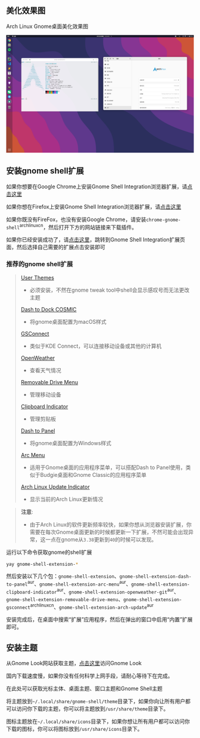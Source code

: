 
## 美化效果图

Arch Linux Gnome桌面美化效果图

![](../../img/screenshot_gnome.png)

## 安装gnome shell扩展

<!-- tabs:start -->

<!-- tab:从浏览器插件获取 -->

如果你想要在Google Chrome上安装Gnome Shell Integration浏览器扩展，请[点击这里](https://chrome.google.com/webstore/detail/gnome-shell-integration/gphhapmejobijbbhgpjhcjognlahblep?hl=zh-CN)

如果你想在Firefox上安装Gnome Shell Integration浏览器扩展，请[点击这里](https://addons.mozilla.org/zh-CN/firefox/addon/gnome-shell-integration/)

如果你既没有FireFox，也没有安装Google Chrome，请安装`chrome-gnome-shell`<sup>archlinuxcn</sup>，然后打开下方的网站链接来下载插件。

如果你已经安装成功了，请[点击这里](https://extensions.gnome.org/)，跳转到Gnome Shell Integration扩展页面，然后选择自己需要的扩展点击安装即可

### 推荐的gnome shell扩展

> [User Themes](https://extensions.gnome.org/extension/19/user-themes/)
> - 必须安装，不然在gnome tweak tool中shell会显示感叹号而无法更改主题
> 
> [Dash to Dock COSMIC](https://extensions.gnome.org/extension/5004/dash-to-dock-for-cosmic/)
> - 将gnome桌面配置为macOS样式
>
> [GSConnect](https://extensions.gnome.org/extension/1319/gsconnect/)
> - 类似于KDE Connect，可以连接移动设备或其他的计算机
> 
> [OpenWeather](https://extensions.gnome.org/extension/750/openweather/)
> - 查看天气情况
> 
> [Removable Drive Menu](https://extensions.gnome.org/extension/7/removable-drive-menu/)
> - 管理移动设备
> 
> [Clipboard Indicator](https://extensions.gnome.org/extension/779/clipboard-indicator/)
> - 管理剪贴板
> 
> [Dash to Panel](https://extensions.gnome.org/extension/1160/dash-to-panel/)
> - 将gnome桌面配置为Windows样式
>
> [Arc Menu](https://extensions.gnome.org/extension/3628/arcmenu/)
>-  适用于Gnome桌面的应用程序菜单，可以搭配Dash to Panel使用，类似于Budgie桌面和Gnome Classic的应用程序菜单
>
> [Arch Linux Update Indicator](https://extensions.gnome.org/extension/1010/archlinux-updates-indicator/)
> - 显示当前的Arch Linux更新情况

> **注意**:
> - 由于Arch Linux的软件更新频率较快，如果你想从浏览器安装扩展，你需要在每次Gnome桌面更新的时候都更新一下扩展，不然可能会出现异常，这一点在gnome从`3.38`更新到`40`的时候可以发现。

<!-- tab:使用aur/pacman安装 -->

运行以下命令获取gnome的shell扩展

```bash
yay gnome-shell-extension-*
```

然后安装以下几个包：`gnome-shell-extension`、`gnome-shell-extension-dash-to-panel`<sup>aur</sup>、`gnome-shell-extension-arc-menu`<sup>aur</sup>、`gnome-shell-extension-clipboard-indicator`<sup>aur</sup>、`gnome-shell-extension-openweather-git`<sup>aur</sup>、`gnome-shell-extension-removable-drive-menu`、`gnome-shell-extension-gsconnect`<sup>archlinuxcn</sup>、`gnome-shell-extension-arch-update`<sup>aur</sup>

安装完成后，在桌面中搜索“扩展”应用程序，然后在弹出的窗口中启用“内置”扩展即可。

<!-- tabs:end -->

## 安装主题

从Gnome Look网站获取主题，[点击这里](https://www.gnome-look.org/browse/)访问Gnome Look

国内下载速度慢，如果你没有任何科学上网手段，请耐心等待下在完成。

在此处可以获取光标主体、桌面主题、窗口主题和Gnome Shell主题

将主题放到`~/.local/share/gnome-shell/theme`目录下，如果你向让所有用户都可以访问你下载的主题，你可以将主题放到`/usr/share/theme`目录下。

图标主题放在`~/.local/share/icons`目录下，如果你想让所有用户都可以访问你下载的图标，你可以将图标放到`/usr/share/icons`目录下。